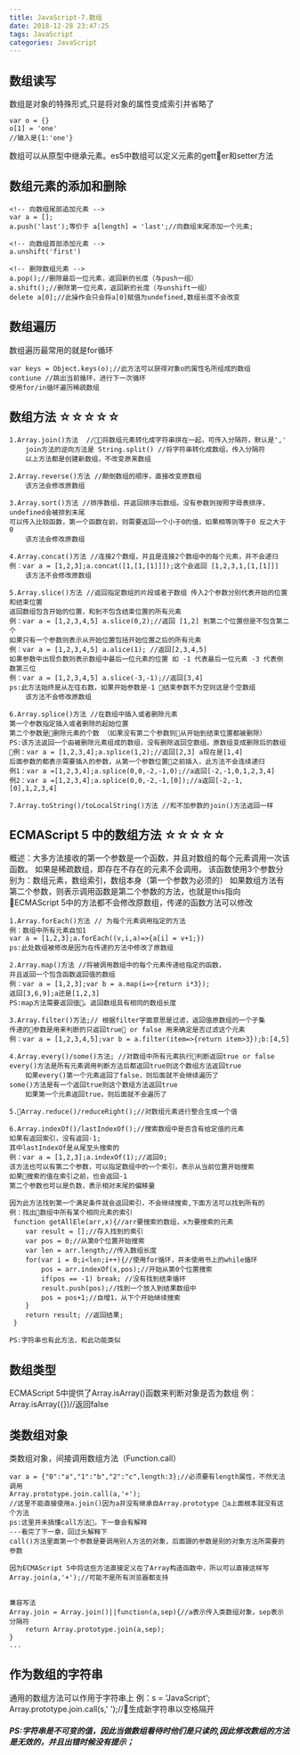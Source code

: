 ```yaml
---
title: JavaScript-7.数组
date: 2018-12-28 23:47:25
tags: JavaScript
categories: JavaScript
---
```


## 数组读写
数组是对象的特殊形式,只是将对象的属性变成索引并省略了
    
    var o = {}
    o[1] = 'one'
    //输入是{1:'one'}

数组可以从原型中继承元素。es5中数组可以定义元素的getter和setter方法

## 数组元素的添加和删除
```
<!-- 向数组尾部追加元素 -->
var a = [];
a.push('last');等价于 a[length] = 'last';//向数组末尾添加一个元素;

<!-- 向数组首部添加元素 -->
a.unshift('first')

<!-- 删除数组元素 -->
a.pop();//删除最后一位元素，返回新的长度（与push一组）
a.shift();//删除第一位元素，返回新的长度（与unshift一组）
delete a[0];//此操作会只会将a[0]赋值为undefined,数组长度不会改变
```

## 数组遍历
数组遍历最常用的就是for循环
```
var keys = Object.keys(o);//此方法可以获得对象o的属性名所组成的数组
contiune //跳出当前循环，进行下一次循环
使用for/in循环遍历稀疏数组
```

## 数组方法 ☆☆☆☆☆
```
1.Array.join()方法  //将数组元素转化成字符串拼在一起，可传入分隔符，默认是','
    join方法的逆向方法是 String.split() //将字符串转化成数组，传入分隔符
    以上方法都是创建新数组，不改变原来数组

2.Array.reverse()方法 //颠倒数组的顺序，直接改变原数组 
    该方法会修改原数组

3.Array.sort()方法 //排序数组，并返回排序后数组。没有参数则按照字母表排序，undefined会被排到末尾
可以传入比较函数，第一个函数在前，则需要返回一个小于0的值，如果相等则等于0 反之大于0
    该方法会修改原数组

4.Array.concat()方法 //连接2个数组，并且是连接2个数组中的每个元素，并不会递归
例：var a = [1,2,3];a.concat([1,[1,[1]]]);这个会返回 [1,2,3,1,[1,[1]]]
    该方法不会修改原数组

5.Array.slice()方法 //返回指定数组的片段或者子数组 传入2个参数分别代表开始的位置和结束位置
返回数组包含开始的位置，和到不包含结束位置的所有元素
例：var a = [1,2,3,4,5] a.slice(0,2);//返回 [1,2] 到第二个位置但是不包含第二个
如果只有一个参数则表示从开始位置包括开始位置之后的所有元素
例：var a = [1,2,3,4,5] a.alice(1); //返回[2,3,4,5]
如果参数中出现负数则表示数组中最后一位元素的位置 如 -1 代表最后一位元素 -3 代表倒数第三位
例：var a = [1,2,3,4,5] a.slice(-3,-1);//返回[3,4] 
ps:此方法始终是从左往右数，如果开始参数是-1 结束参数不为空则这是个空数组
    该方法不会修改原数组

6.Array.splice()方法 //在数组中插入或者删除元素 
第一个参数指定插入或者删除的起始位置
第二个参数是删除元素的个数 （如果没有第二个参数则从开始到结束位置都被删除）
PS:该方法返回一个由被删除元素组成的数组，没有删除返回空数组。原数组变成删除后的数组
例：var a = [1,2,3,4];a.splice(1,2);//返回[2,3] a现在是[1,4]
后面参数的都表示需要插入的参数，从第一个参数位置之前插入，此方法不会连续递归
例1：var a =[1,2,3,4];a.splice(0,0,-2,-1,0);//a返回[-2,-1,0,1,2,3,4]
例2：var a =[1,2,3,4];a.splice(0,0,-2,-1,[0]);//a返回[-2,-1,[0],1,2,3,4]

7.Array.toString()/toLocalString()方法 //和不加参数的join()方法返回一样
```
## ECMAScript 5 中的数组方法 ☆☆☆☆☆
概述：大多方法接收的第一个参数是一个函数，并且对数组的每个元素调用一次该函数。
如果是稀疏数组，即存在不存在的元素不会调用。
该函数使用3个参数分别为：数组元素，数组索引，数组本身（第一个参数为必须的）
如果数组方法有第二个参数，则表示调用函数是第二个参数的方法，也就是this指向
ECMAScript 5中的方法都不会修改原数组，传递的函数方法可以修改
```
1.Array.forEach()方法 // 为每个元素调用指定的方法
例：数组中所有元素自加1
var a = [1,2,3];a.forEach((v,i,a)=>{a[i] = v+1;})
ps:此处数组被修改是因为在传递的方法中修改了原数组

2.Array.map()方法 //将被调用数组中的每个元素传递给指定的函数，
并且返回一个包含函数返回值的数组
例：var a = [1,2,3];var b = a.map(i=>{return i*3});
返回[3,6,9];a还是[1,2,3]
PS:map方法需要返回值。返回数组具有相同的数组长度

3.Array.filter()方法;// 根据filter字面意思是过滤，返回值原数组的一个子集
传递的参数是用来判断的只返回true or false 用来确定是否过滤这个元素
例：var a = [1,2,3,4,5];var b = a.filter(item=>{return item>3});b:[4,5]

4.Array.every()/some()方法; //对数组中所有元素执行判断返回true or false
every()方法是所有元素调用判断方法后都返回true则这个数组方法返回true
    如果every()第一个元素返回了false，则后面就不会继续遍历了
some()方法是有一个返回true则这个数组方法返回true
    如果第一个元素返回true，则后面就不会遍历了

5.Array.reduce()/reduceRight();//对数组元素进行整合生成一个值

6.Array.indexOf()/lastIndexOf();//搜索数组中是否含有给定值的元素
如果有返回索引，没有返回-1;
其中lastIndexOf是从尾至头搜索的
例：var a = [1,2,3];a.indexOf(1);//返回0;
该方法也可以有第二个参数，可以指定数组中的一个索引，表示从当前位置开始搜索
如果搜索的值在索引之前，也会返回-1
第二个参数也可以是负数，表示相对末尾的偏移量

因为此方法找到第一个满足条件就会返回索引，不会继续搜索,下面方法可以找到所有的
例：找出数组中所有某个相同元素的索引
 function getAllEle(arr,x){//arr要搜索的数组，x为要搜索的元素
    var result = [];//存入找到的索引
    var pos = 0;//从第0个位置开始搜索
    var len = arr.length;//传入数组长度
    for(var i = 0;i<len;i++){//使用for循环，并未使用书上的while循环
        pos = arr.indexOf(x,pos);//开始从第0个位置搜索
        if(pos == -1) break; //没有找到结束循环
        result.push(pos);//找到一个放入到结果数组中
        pos = pos+1;//自增1，从下个开始继续搜索
    }
    return result; //返回结果;
 }

PS:字符串也有此方法，和此功能类似
```

## 数组类型
ECMAScript 5中提供了Array.isArray()函数来判断对象是否为数组
例：Array.isArray({})//返回false

## 类数组对象
类数组对象，间接调用数组方法（Function.call）
```
var a = {"0":"a","1":"b","2":"c",length:3};//必须要有length属性，不然无法调用
Array.prototype.join.call(a,'+');
//这里不能直接使用a.join()因为a并没有继承自Array.prototype a上面根本就没有这个方法
ps:这里并未搞懂call方法，下一章会有解释
---看完了下一章，回过头解释下
call()方法里面第一个参数是要调用别人方法的对象，后面跟的参数是别的对象方法所需要的参数

因为ECMAScript 5中将这些方法直接定义在了Array构造函数中，所以可以直接这样写
Array.join(a,'+');//可能不是所有浏览器都支持


兼容写法
Array.join = Array.join()||function(a,sep){//a表示传入类数组对象，sep表示分隔符
    return Array.prototype.join(a,sep);
}
...
```

## 作为数组的字符串
通用的数组方法可以作用于字符串上
例：s = 'JavaScript';
    Array.prototype.join.call(s,' ');//生成新字符串以空格隔开

##### PS:字符串是不可变的值，因此当做数组看待时他们是只读的,因此修改数组的方法是无效的，并且出错时候没有提示；